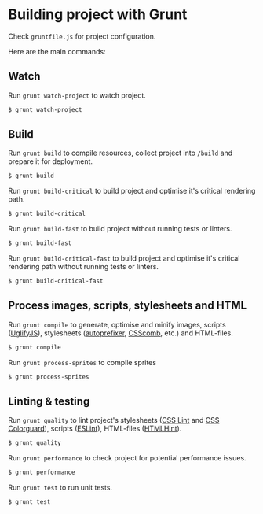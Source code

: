 # Building project with Grunt

Check `gruntfile.js` for project configuration.

Here are the main commands:

## Watch

Run `grunt watch-project` to watch project.

```sh
$ grunt watch-project
```

## Build

Run `grunt build` to compile resources, collect project into `/build`
and prepare it for deployment.

```sh
$ grunt build
```

Run `grunt build-critical` to build project and optimise it's critical
rendering path.

```sh
$ grunt build-critical
```

Run `grunt build-fast` to build project without running tests or
linters.

```sh
$ grunt build-fast
```

Run `grunt build-critical-fast` to build project and optimise it's critical
rendering path without running tests or linters.

```sh
$ grunt build-critical-fast
```

## Process images, scripts, stylesheets and HTML

Run `grunt compile` to generate, optimise and minify images, scripts
([UglifyJS](http://lisperator.net/uglifyjs/)), stylesheets
([autoprefixer](https://github.com/ai/autoprefixer),
[CSScomb](http://csscomb.com/), etc.) and HTML-files.

```sh
$ grunt compile
```

Run `grunt process-sprites` to compile sprites

```sh
$ grunt process-sprites
```

## Linting & testing

Run `grunt quality` to lint project's stylesheets ([CSS Lint](http://csslint.net) and
[CSS Colorguard](https://github.com/SlexAxton/css-colorguard)),
scripts ([ESLint](http://eslint.org/)), HTML-files ([HTMLHint](http://htmlhint.com/)).

```sh
$ grunt quality
```

Run `grunt performance` to check project for potential performance issues.

```sh
$ grunt performance
```

Run `grunt test` to run unit tests.

```sh
$ grunt test
```
